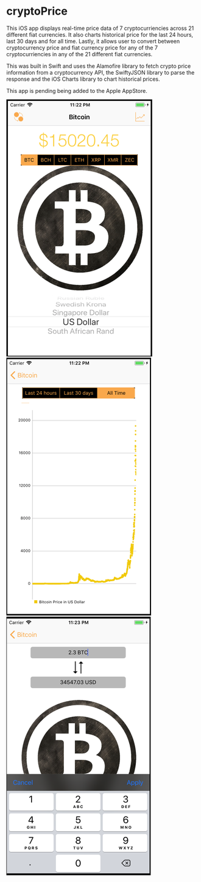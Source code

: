 # cryptoPrice

This iOS app displays real-time price data of 7 cryptocurriencies across 21 different fiat currencies.  It also charts historical price for the last 24 hours, last 30 days and for all time.  Lastly, it allows user to convert between cryptocurrency price and fiat currency price for any of the 7 cryptocurriencies in any of the 21 different fiat currencies.

This was built in Swift and uses the Alamofire library to fetch crypto price information from a cryptocurrency API, the SwiftyJSON library to parse the response and the iOS Charts library to chart historical prices.

This app is pending being added to the Apple AppStore.

![Main Screen](MainScreen.png "Main Screen")
![Historical Chart Screen](HistoricalChartscreen.png "Historical Chart Screen")
![Converter Screen](Convertscreen.png "Converter Screen")
